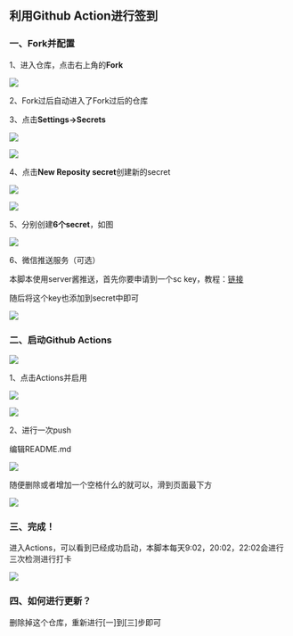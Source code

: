 ## 利用Github Action进行签到

### 一、Fork并配置

1、进入仓库，点击右上角的**Fork**

![](https://img.neoniou.com/blog/20210207133537.png)

2、Fork过后自动进入了Fork过后的仓库

3、点击**Settings->Secrets**

![](https://img.neoniou.com/blog/20210207133709.png)

![](https://img.neoniou.com/blog/20210207133733.png)

4、点击**New Reposity secret**创建新的secret

![](https://img.neoniou.com/blog/20210207133849.png)

![](https://img.neoniou.com/blog/20210207133929.png)

5、分别创建**6个secret**，如图

![](https://img.neoniou.com/blog/20210207134319.png)

6、微信推送服务（可选）

本脚本使用server酱推送，首先你要申请到一个sc key，教程：[链接](https://blog.neoniou.com/posts/auto-serverless-readme/#6%E3%80%81%E9%85%8D%E7%BD%AE-Server%E9%85%B1%E6%8E%A8%E9%80%81)

随后将这个key也添加到secret中即可

![](https://img.neoniou.com/blog/20210207134530.png)

### 二、启动Github Actions

![](https://img.neoniou.com/blog/20210207134620.png)

1、点击Actions并启用

![](https://img.neoniou.com/blog/20210207134657.png)

![](https://img.neoniou.com/blog/20210207134718.png)

2、进行一次push

编辑README.md

![](https://img.neoniou.com/blog/20210207134906.png)



随便删除或者增加一个空格什么的就可以，滑到页面最下方

![](https://img.neoniou.com/blog/20210207135037.png)

### 三、完成！

进入Actions，可以看到已经成功启动，本脚本每天9:02，20:02，22:02会进行三次检测进行打卡

![](https://img.neoniou.com/blog/20210207135104.png)

### 四、如何进行更新？

删除掉这个仓库，重新进行[一]到[三]步即可